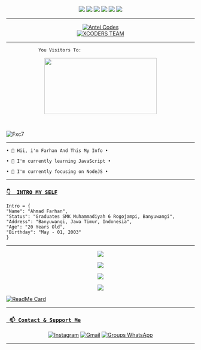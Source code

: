 <p align="center">
  <img src="https://img.shields.io/badge/-JavaScript-black?style=flat-square&logo=javascript" />
  <img src="https://img.shields.io/badge/-Node.js-black?style=flat-square&logo=Node.js" />
  <img src="https://img.shields.io/badge/-HTML5-black?style=flat-square&logo=html5&logoColor=e34f26" />
  <img src="https://img.shields.io/badge/-CSS3-black?style=flat-square&logo=css3&logoColor=1572b6" />
  <img src="https://img.shields.io/badge/-Git-black?style=flat-square&logo=git" />
  <img src="https://img.shields.io/badge/-GitHub-black?style=flat-square&logo=github" /> <br>
</p>

___

<p align="center">
<a target="_blank" href="https://antei.codes/"><img alt="Antei Codes" src="https://img.shields.io/badge/Antei Codes%20-%23121011.svg?&style=for-the-badge&logo=linux&logoColor=red"></a><br>
<a target="_blank" href="https://api-xcoders.site/"><img alt="XCODERS TEAM" src="https://img.shields.io/badge/XCODERS TEAM%20-%23121011.svg?&style=for-the-badge&logo=ubuntu&logoColor=white"></a>
</p>


___
```
            You Visitors To:
```
<p align="center">
   <img width="300" height="150" src="https://camo.githubusercontent.com/db45054d90ef8099ce0235c82592c406dba0adcda421f8a84f162b58bab5d3e0/68747470733a2f2f636f756e742e6765746c6f6c692e636f6d2f6765742f406e6f627579616b693f7468656d653d67656c626f6f72752d68" />
</p><br>

![Fxc7](https://cardivo.vercel.app/api?name=Farhannnnn&description=Hi,%20i%27m%20Farhan%20and%20i%27m%20just%20a%20newbie%20programmer%20Nice%20to%20meet%20you%20%F0%9F%91%8B&image=https://encrypted-tbn0.gstatic.com/images?q=tbn:ANd9GcTeySyqIcYYtqTMxOcAiE43TAGkbaZSBiahRkJH_TEzV_Si-4VKOSnDUhQ&s=10&backgroundColor=%23ecf0f1&instagram=only_fxc7&github=Fxc7&site=https://api-xcoders.site&iconColor=%23595959&fontColor=%23595959&pattern=ticTacToe&colorPattern=%23eaeaea&opacity=1)
___

```
• 👋 Hii, i'm Farhan And This My Info •

• 🌱 I'm currently learning JavaScript •

• 👀 I'm currently focusing on NodeJS •

```
___

### [`👇  INTRO MY SELF`](https://api-xcoders.site)
```
Intro = {
"Name": "Ahmad Farhan",
"Status": "Graduates SMK Muhammadiyah 6 Rogojampi, Banyuwangi",
"Address": "Banyuwangi, Jawa Timur, Indonesia",
"Age": "20 Years Old",
"Birthday": "May - 01, 2003"
}
```
___


<p align="center">
  <a href="https://github.com/Fxc7"><img src="https://github-readme-stats.vercel.app/api?username=Fxc7&theme=tokyonight&show_icons=true" /></a>
</p>

<p align="center">
  <a href="https://github.com/Fxc7"><img src="https://github-readme-streak-stats.herokuapp.com?user=Fxc7&theme=tokyonight&hide_border=false&properties=background&border=%239611C5FF" /><a>
</p>
  
<p align="center">
  <a href="https://github.com/Fxc7"><img src="https://github-readme-stats.vercel.app/api/top-langs?username=Fxc7&theme=tokyonight&layout=compact" /></a>
</p>
  
<p align="center">
  <a href="https://github.com/Fxc7"><img src="https://github-profile-trophy.vercel.app/?username=Fxc7&theme=radical&margin-w=20&no-bg=true&no-frame=false" /><a>
</p>
  
[![ReadMe Card](https://github-readme-stats.vercel.app/api/pin/?username=Fxc7&repo=termux-bot-wa&theme=tokyonight)](https://github.com/Fxc7/termux-bot-wa)
___

### [` 📫 Contact & Support Me`]()

<p align="center">
<a href="https://www.instagram.com/only_fxc7" target="_blank"><img src="https://img.shields.io/badge/Instagram-%23E4405F.svg?&style=flat-square&logo=instagram&logoColor=white" alt="Instagram"></a>
<a href="farhanxcode7@gmail.com" target="_blank"><img src="https://img.shields.io/badge/Gmail-D14836?style=flat-square&logo=gmail&logoColor=white" alt="Gmail"></a>
<a href="https://chat.whatsapp.com/J7GcP97MeKYFJOX5TNFQxV" target="_blank"><img src="https://img.shields.io/badge/Groups Whatsapp-%808080.svg?&style=flat-square&logo=Whatsapp&logoColor=white" alt="Groups WhatsApp"></a>
</p>

___
